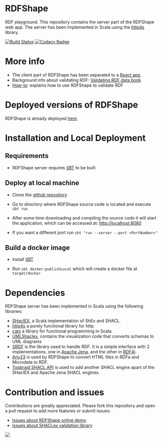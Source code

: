 # RDFShape

RDF playground. This repository contains the server part of the RDFShape web app.
The server has been implemented in Scala using the [http4s](https://http4s.org/) library. 

[![Build Status](https://travis-ci.org/weso/rdfshape.svg?branch=master)](https://travis-ci.org/weso/rdfshape)
[![Codacy Badge](https://api.codacy.com/project/badge/Grade/2ad10ec42b6a4bb389aeb114fe192f21)](https://www.codacy.com/gh/weso/rdfshape?utm_source=github.com&amp;utm_medium=referral&amp;utm_content=weso/rdfshape&amp;utm_campaign=Badge_Grade)

# More info

* The client part of RDFShape has been separated to a [React app](https://github.com/weso/rdfshape-client).
* Background info about validating RDF: [Validating RDF data book](http://book.validatingrdf.com)
* [How-to](https://github.com/labra/rdfshape/wiki/Tutorial): explains how to use RDFShape to validate RDF

# Deployed versions of RDFShape

RDFShape is already deployed [here](http://rdfshape.weso.es).

# Installation and Local Deployment 

## Requirements

* RDFShape server requires [SBT](https://www.scala-sbt.org/) to be built

## Deploy at local machine

* Clone the [github repository](https://github.com/labra/rdfshape)

* Go to directory where RDFShape source code is located and execute `sbt run`

* After some time downloading and compiling the source code it will start the application, which can be accessed at: [http://localhost:8080](localhost)

* If you want a different port run `sbt "run --server --port <PortNumber>"`

## Build a docker image

* Install [SBT](https://www.scala-sbt.org/)

* Run `sbt docker:publishLocal` which will create a docker file at `target/docker`

# Dependencies

RDFShape server has been implemented in Scala using the following libraries:

* [SHaclEX](https://github.com/labra/shaclex), a Scala implementation of ShEx and SHACL.
* [http4s](https://http4s.org/) a purely functional library for http.
* [cats](https://typelevel.org/cats/) a library for functional programming in Scala.
* [UMLShaclex](https://github.com/labra/shaclex), contains the visualization code that converts schemas to UML diagrams
* [SRDF](http://www.weso.es/srdf/) is the library used to handle RDF. It is a simple interface with 2 implementations, one in [Apache Jena](https://jena.apache.org/), and the other in [RDF4j](https://rdf4j.org/).
* [Any23](https://any23.apache.org/) is used by RDFShape to convert HTML files in RDFa and Microdata to RDF.
* [Topbraid SHACL API](https://github.com/TopQuadrant/shacl) is used to add another SHACL engine apart of the SHaclEX and Apache Jena SHACL engines.

# Contribution and issues

Contributions are greatly appreciated. Please fork this repository and open a pull request to add more features or submit issues:

* [Issues about RDFShape online demo](https://github.com/labra/rdfshape/issues)
* [Issues about SHACLex validation library](https://github.com/labra/shaclex/issues)

<a href="https://github.com/weso/rdfshape/graphs/contributors">
  <img src="https://contributors-img.web.app/image?repo=weso/rdfshape" />
</a>

